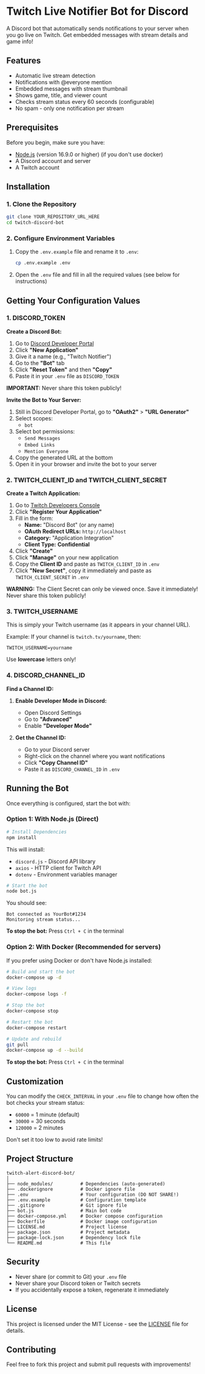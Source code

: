 # Twitch Live Notifier Bot for Discord

A Discord bot that automatically sends notifications to your server when you go live on Twitch. Get embedded messages with stream details and game info!

## Features

- Automatic live stream detection
- Notifications with @everyone mention
- Embedded messages with stream thumbnail
- Shows game, title, and viewer count
- Checks stream status every 60 seconds (configurable)
- No spam - only one notification per stream

## Prerequisites

Before you begin, make sure you have:

- [Node.js](https://nodejs.org) (version 16.9.0 or higher) (if you don't use docker)
- A Discord account and server
- A Twitch account

## Installation

### 1. Clone the Repository

```bash
git clone YOUR_REPOSITORY_URL_HERE
cd twitch-discord-bot
```

### 2. Configure Environment Variables

1. Copy the `.env.example` file and rename it to `.env`:
   ```bash
   cp .env.example .env
   ```
   
2. Open the `.env` file and fill in all the required values (see below for instructions)

## Getting Your Configuration Values

### 1. DISCORD_TOKEN

**Create a Discord Bot:**

1. Go to [Discord Developer Portal](https://discord.com/developers/applications)
2. Click **"New Application"**
3. Give it a name (e.g., "Twitch Notifier")
4. Go to the **"Bot"** tab
6. Click **"Reset Token"** and then **"Copy"**
7. Paste it in your `.env` file as `DISCORD_TOKEN`

**IMPORTANT:** Never share this token publicly!

**Invite the Bot to Your Server:**

1. Still in Discord Developer Portal, go to **"OAuth2"** > **"URL Generator"**
2. Select scopes:
   - `bot`
3. Select bot permissions:
   - `Send Messages`
   - `Embed Links`
   - `Mention Everyone`
4. Copy the generated URL at the bottom
5. Open it in your browser and invite the bot to your server

### 2. TWITCH_CLIENT_ID and TWITCH_CLIENT_SECRET

**Create a Twitch Application:**

1. Go to [Twitch Developers Console](https://dev.twitch.tv/console)
2. Click **"Register Your Application"**
3. Fill in the form:
   - **Name:** "Discord Bot" (or any name)
   - **OAuth Redirect URLs:** `http://localhost`
   - **Category:** "Application Integration"
   - **Client Type:** **Confidential**
4. Click **"Create"**
5. Click **"Manage"** on your new application
6. Copy the **Client ID** and paste as `TWITCH_CLIENT_ID` in `.env`
7. Click **"New Secret"**, copy it immediately and paste as `TWITCH_CLIENT_SECRET` in `.env`

**WARNING:** The Client Secret can only be viewed once. Save it immediately! Never share this token publicly!

### 3. TWITCH_USERNAME

This is simply your Twitch username (as it appears in your channel URL).

Example: If your channel is `twitch.tv/yourname`, then:
```
TWITCH_USERNAME=yourname
```

Use **lowercase** letters only!

### 4. DISCORD_CHANNEL_ID

**Find a Channel ID:**

1. **Enable Developer Mode in Discord:**
   - Open Discord Settings
   - Go to **"Advanced"**
   - Enable **"Developer Mode"**

2. **Get the Channel ID:**
   - Go to your Discord server
   - Right-click on the channel where you want notifications
   - Click **"Copy Channel ID"**
   - Paste it as `DISCORD_CHANNEL_ID` in `.env`

## Running the Bot

Once everything is configured, start the bot with:

### Option 1: With Node.js (Direct)

```bash
# Install Dependencies
npm install
```

This will install:
- `discord.js` - Discord API library
- `axios` - HTTP client for Twitch API
- `dotenv` - Environment variables manager

```bash
# Start the bot
node bot.js
```

You should see:
```
Bot connected as YourBot#1234
Monitoring stream status...
```

**To stop the bot:** Press `Ctrl + C` in the terminal

### Option 2: With Docker (Recommended for servers)

If you prefer using Docker or don't have Node.js installed:

```bash
# Build and start the bot
docker-compose up -d

# View logs
docker-compose logs -f

# Stop the bot
docker-compose stop

# Restart the bot
docker-compose restart

# Update and rebuild
git pull
docker-compose up -d --build
```

**To stop the bot:** Press `Ctrl + C` in the terminal

## Customization

You can modify the `CHECK_INTERVAL` in your `.env` file to change how often the bot checks your stream status:

- `60000` = 1 minute (default)
- `30000` = 30 seconds
- `120000` = 2 minutes

Don't set it too low to avoid rate limits!

## Project Structure

```
twitch-alert-discord-bot/
│
├── node_modules/          # Dependencies (auto-generated)
├── .dockerignore          # Docker ignore file
├── .env                   # Your configuration (DO NOT SHARE!)
├── .env.example           # Configuration template
├── .gitignore             # Git ignore file
├── bot.js                 # Main bot code
├── docker-compose.yml     # Docker compose configuration
├── Dockerfile             # Docker image configuration
├── LICENSE.md             # Project license
├── package.json           # Project metadata
├── package-lock.json      # Dependency lock file
└── README.md              # This file
```

## Security

- Never share (or commit to Git) your `.env` file
- Never share your Discord token or Twitch secrets
- If you accidentally expose a token, regenerate it immediately

## License

This project is licensed under the MIT License - see the [LICENSE](LICENSE.md) file for details.

## Contributing

Feel free to fork this project and submit pull requests with improvements!
